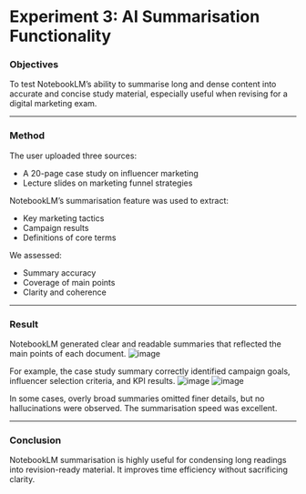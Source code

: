 # Experiment 3: AI Summarisation Functionality
### **Objectives**  
To test NotebookLM’s ability to summarise long and dense content into accurate and concise study material, especially useful when revising for a digital marketing exam.

---

### **Method**  
The user uploaded three sources:
- A 20-page case study on influencer marketing
- Lecture slides on marketing funnel strategies

NotebookLM’s summarisation feature was used to extract:
- Key marketing tactics
- Campaign results
- Definitions of core terms

We assessed:
- Summary accuracy
- Coverage of main points
- Clarity and coherence

---

### **Result**

NotebookLM generated clear and readable summaries that reflected the main points of each document. 
![image](https://github.com/user-attachments/assets/c36b7a11-044f-497f-b884-52cb0a538d26)

For example, the case study summary correctly identified campaign goals, influencer selection criteria, and KPI results.
![image](https://github.com/user-attachments/assets/a890a6eb-6f7f-4a54-8dee-d62d6f0760af)
![image](https://github.com/user-attachments/assets/52dcec7f-df47-4496-b1ba-edbee6412297)


In some cases, overly broad summaries omitted finer details, but no hallucinations were observed. The summarisation speed was excellent.

---

### **Conclusion**  
NotebookLM summarisation is highly useful for condensing long readings into revision-ready material. It improves time efficiency without sacrificing clarity.
